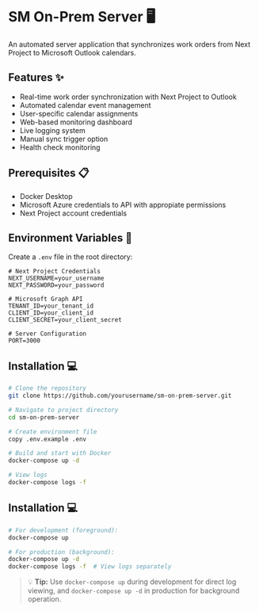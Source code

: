 # SM On-Prem Server 🖥️

An automated server application that synchronizes work orders from Next Project to Microsoft Outlook calendars.

## Features ✨

- Real-time work order synchronization with Next Project to Outlook
- Automated calendar event management
- User-specific calendar assignments
- Web-based monitoring dashboard
- Live logging system
- Manual sync trigger option
- Health check monitoring

## Prerequisites 📋

- Docker Desktop
- Microsoft Azure credentials to API with appropiate permissions
- Next Project account credentials

## Environment Variables 🔐

Create a `.env` file in the root directory:

```env
# Next Project Credentials
NEXT_USERNAME=your_username
NEXT_PASSWORD=your_password

# Microsoft Graph API
TENANT_ID=your_tenant_id
CLIENT_ID=your_client_id
CLIENT_SECRET=your_client_secret

# Server Configuration
PORT=3000
```

## Installation 💻

```bash
# Clone the repository
git clone https://github.com/yourusername/sm-on-prem-server.git

# Navigate to project directory
cd sm-on-prem-server

# Create environment file
copy .env.example .env

# Build and start with Docker
docker-compose up -d

# View logs
docker-compose logs -f
```

## Installation 💻

```bash
# For development (foreground):
docker-compose up

# For production (background):
docker-compose up -d
docker-compose logs -f  # View logs separately
```

> 💡 **Tip:** Use `docker-compose up` during development for direct log viewing, and `docker-compose up -d` in production for background operation.
